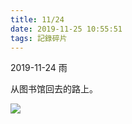 ```yaml
---
title: 11/24
date: 2019-11-25 10:55:51
tags: 記錄碎片
---
```




2019-11-24  雨

从图书馆回去的路上。


![](https://f7ionsy-1251389397.cos.ap-shanghai.myqcloud.com/image/11-24/IMG_3303.JPG)

